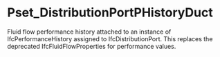 # Pset_DistributionPortPHistoryDuct

Fluid flow performance history attached to an instance of IfcPerformanceHistory assigned to IfcDistributionPort.  This replaces the deprecated IfcFluidFlowProperties for performance values.<!-- end of definition -->
